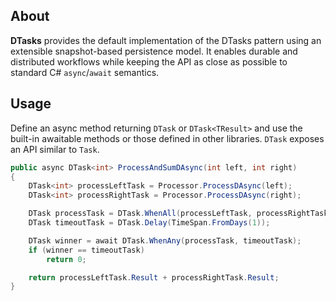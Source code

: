 ## About

**DTasks** provides the default implementation of the DTasks pattern using an extensible snapshot-based persistence model.
It enables durable and distributed workflows while keeping the API as close as possible to standard C# `async`/`await` semantics.

## Usage

Define an async method returning `DTask` or `DTask<TResult>` and use the built-in awaitable methods or those defined in other libraries.
`DTask` exposes an API similar to `Task`.

```cs
public async DTask<int> ProcessAndSumDAsync(int left, int right)
{
    DTask<int> processLeftTask = Processor.ProcessDAsync(left);
    DTask<int> processRightTask = Processor.ProcessDAsync(right);

    DTask processTask = DTask.WhenAll(processLeftTask, processRightTask);
    DTask timeoutTask = DTask.Delay(TimeSpan.FromDays(1));

    DTask winner = await DTask.WhenAny(processTask, timeoutTask);
    if (winner == timeoutTask)
        return 0;

    return processLeftTask.Result + processRightTask.Result;
}
```